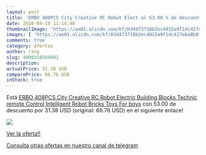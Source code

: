 ```yaml
---
layout: post
title: 'ERBO 408PCS City Creative RC Robot Elect al 53.00 % de descuento'
date: 2020-04-19 11:14:46
thumbnailImage: 'https://ae01.alicdn.com/kf/H3d473718b2ec4015a9f1dc427eba0b8f6/ERBO-408PCS-City-Creative-RC-Robot-Electric-Building-Blocks-Technic-remote-Control-Intelligent-Robot-Bricks-Toys.jpg_350x350._SL200_.jpg'
images: [ 'https://ae01.alicdn.com/kf/H3d473718b2ec4015a9f1dc427eba0b8f6/ERBO-408PCS-City-Creative-RC-Robot-Electric-Building-Blocks-Technic-remote-Control-Intelligent-Robot-Bricks-Toys.jpg_350x350._SL200_.jpg' ]
comments: true
category: ofertas
author: ring
slug: 4000318584901
description:
actualPrice: 31.38 USD
comparePrice: 66.76 USD
inStock: true
---
```


Está [ERBO 408PCS City Creative RC Robot Electric Building Blocks Technic remote Control Intelligent Robot Bricks Toys For boys](https://www.amazon.com/dp/4000318584901/?tag=redken08-20) con 53.00 de descuento por 31.38 USD (original: 66.76 USD) en el siguiente enlace!

[![](https://ae01.alicdn.com/kf/H3d473718b2ec4015a9f1dc427eba0b8f6/ERBO-408PCS-City-Creative-RC-Robot-Electric-Building-Blocks-Technic-remote-Control-Intelligent-Robot-Bricks-Toys.jpg_350x350._SL200_.jpg)](https://www.amazon.com/dp/4000318584901/?tag=redken08-20)

[Ver la oferta!!](https://www.amazon.com/dp/4000318584901/?tag=redken08-20)

[Consulta otras ofertas en nuestro canal de telegram](https://t.me/s/ofertas25)

